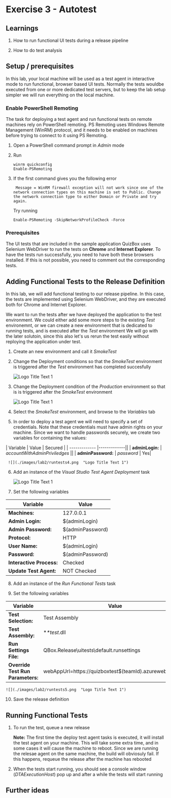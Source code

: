 # Exercise 3 - Autotest

## Learnings
1. How to run functional UI tests during a release pipeline

2. How to do test analysis

## Setup / prerequisites
In this lab, your local machine will be used as a test agent in interactive mode to run functional, browser based UI tests.
Normally the tests wouldbe executed from one or more dedicated test servers, but to keep the lab setup simpler we will run everything on the local machine.

### Enable PowerShell Remoting
The task for deploying a test agent and run functional tests on remote machines rely on PowerShell remoting. 
PS Remoting uses Windows Remote Management (WinRM) protocol, and it needs to be enabled on machines before trying to connect to it using PS Remoting.

1. Open a PowerShell command prompt in *Admin* mode

2. Run

    ```
    winrm quickconfig
    Enable-PSRemoting
    ```

3. If the first command gives you the following error

   ```
    Message = WinRM firewall exception will not work since one of the network connection types on this machine is set to Public. Change the network connection type to either Domain or Private and try again.
   ```
   
   Try running 

    ```
    Enable-PSRemoting -SkipNetworkProfileCheck -Force
    ```
    
### Prerequisites
The UI tests that are included in the sample application QuizBox uses Selenium WebDriver to run the tests on **Chrome** and **Internet Explorer**.
To have the tests run successfully, you need to have both these browsers installed. If this is not possible, you need to comment out the corresponding tests.
  
    
 
## Adding Functional Tests to the Release Definition

In this lab, we will add functional testing to our release pipeline. In this case, the tests are implemented using Selenium WebDriver, and they are executed both for Chrome and Internet Explorer.
 
We want to run the tests after we have deployed the application to the test environment. We could either add some more steps to the existing *Test* environemnt, or we can create a new environment that is dedicated to running tests, and is executed after the *Test* environment
We will go with the later solutoin, since this also let's us rerun the test easily without reploying the application under test.
 
1. Create an new environment and call it *SmokeTest*
 
2. Change the Deployment conditions so that the *SmokeTest* environment is triggered after the *Test* environment has completed succesfully

    ![](./images/lab2/runtests1.png  "Logo Title Text 1")
 
3. Change the Deployment condition of the *Production* environment so that is is triggered after the *SmokeTest* environment

    ![](./images/lab2/runtests2.png  "Logo Title Text 1")
   
4. Select the *SmokeTest* environment, and browse to the *Variables* tab

5. In order to deploy a test agent we will need to specify a set of credentials. Note that these credentials must have admin rights on your machine.
   Since we want to handle passwords securely, we create two variables for containing the values:

| Variable        | Value           | Secured |
| ------------- |-------------||
| **adminLogin:**      | *accountWithAdminPriviledges* ||
| **adminPassword:**      | *password* | Yes|  
   
     ![](./images/lab2/runtests4.png  "Logo Title Text 1")

6. Add an instance of the *Visual Studio Test Agent Deployment* task

    ![](./images/lab2/runtests3.png  "Logo Title Text 1")
    
7.   Set the following variables

| Variable        | Value           |
| ------------- |-------------|
| **Machines:**      | 127.0.0.1 |
| **Admin Login:**      | $(adminLogin) |
| **Admin Password:**      | $(adminPassword) |
| **Protocol:**      | HTTP |
| **User Name:**      | $(adminLogin) |
| **Password:**      | $(adminPassword) |
| **Interactive Process:**      | Checked |
| **Update Test Agent:**      | NOT Checked |

8. Add an instance of the *Run Functional Tests* task

9. Set the following variables

| Variable        | Value           |
| ------------- |-------------|
| **Test Selection:**      | Test Assembly |
| **Test Assembly:**      | **\*test*.dll |
| **Run Settings File:**      | QBox.Release\uitests\default.runsettings |
| **Override Test Run Parameters:**      | webAppUrl=https://quizboxtest$(teamId).azurewebsites.net |

    ![](./images/lab2/runtests5.png  "Logo Title Text 1")
    
10. Save the release definition

## Running Functional Tests

1. To run the test, queue a new release

    **Note:** The first time the deploy test agent tasks is executed, it will install the test agent on your machine.
    This will take some extra time, and in some cases it will cause the machine to reboot. Since we are running the relesae agent on the same machine, the build will obviosuly fail.
    If this happens, requeue the release after the machine has rebooted  

2. When the tests start running, you should see a console window (*DTAExecutionHost*) pop up and after a while the tests will start running



## Further ideas


